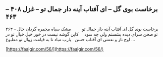 ## برخاست بوی گل – ای آفتاب آینه دار جمال تو – غزل ۴۰۸ – ۴۶۳


۴۶۳ &#8211; برخاست بوی گل ای آفتاب آینه دار جمال تو         مشک سیاه مجمره گردان خال تو صحن سرای دیده بشستم ولی چه سود     کاین گوشه نیست در خور خیل خیال تو در اوج ناز و نعمتی ای آفتاب حسن   یارب مباد تا به قیامت زوال تو مطبوع &#8230;

[https://faalgir.com/56/](https://faalgir.com/56/) 